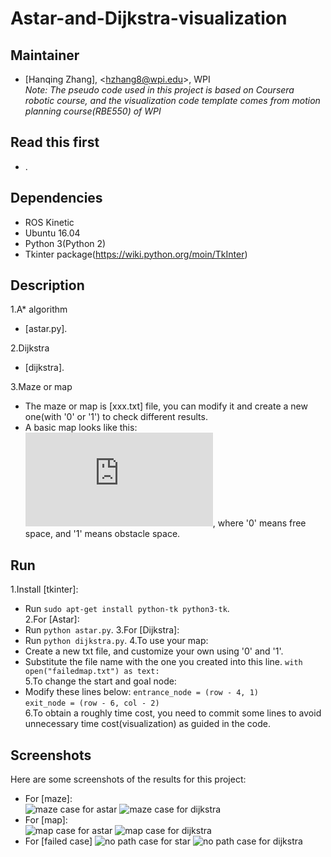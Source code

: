 # Astar-and-Dijkstra-visualization     
## Maintainer
- [Hanqing Zhang], <<hzhang8@wpi.edu>>, WPI   
*Note: The pseudo code used in this project is based on Coursera robotic course, and the visualization code template comes from motion planning course(RBE550) of WPI*    
## Read this first
- .

## Dependencies

- ROS Kinetic
- Ubuntu 16.04
- Python 3(Python 2)
- Tkinter package(https://wiki.python.org/moin/TkInter)

## Description   
1.A* algorithm  
- [astar.py].    

2.Dijkstra
- [dijkstra].

3.Maze or map
- The maze or map is [xxx.txt] file, you can modify it and create a new one(with '0' or '1') to check different results.
- A basic map looks like this:
![map](https://github.com/Zhanghq8/Astar-and-Dijkstra-visualization/blob/master/normalmap.txt), where '0' means free space, and '1' means obstacle space.

## Run
1.Install [tkinter]:
- Run `sudo apt-get install python-tk python3-tk`.   
2.For [Astar]:
- Run `python astar.py`.
3.For [Dijkstra]:
- Run `python dijkstra.py`.
4.To use your map:
- Create a new txt file, and customize your own using '0' and '1'.
- Substitute the file name with the one you created into this line.
`with open("failedmap.txt") as text:`   
5.To change the start and goal node:
- Modify these lines below:
`entrance_node = (row - 4, 1)`   
`exit_node = (row - 6, col - 2)`   
6.To obtain a roughly time cost, you need to commit some lines to avoid unnecessary time cost(visualization) as guided in the code.

## Screenshots

Here are some screenshots of the results for this project:    
- For [maze]:   
![maze case for astar](https://github.com/Zhanghq8/Astar-and-Dijkstra-visualization/blob/master/maze%20case%20for%20astar.png)
![maze case for dijkstra](https://github.com/Zhanghq8/Astar-and-Dijkstra-visualization/blob/master/maze%20case%20for%20dijkstra.png)   
- For [map]:   
![map case for astar](https://github.com/Zhanghq8/Astar-and-Dijkstra-visualization/blob/master/normal%20case%20for%20astar.png)
![map case for dijkstra](https://github.com/Zhanghq8/Astar-and-Dijkstra-visualization/blob/master/normalmap%20case%20for%20dijkstra.png)
- For [failed case]
![no path case for star](https://github.com/Zhanghq8/Astar-and-Dijkstra-visualization/blob/master/failedmap%20for%20astar.png)
![no path case for dijkstra](https://github.com/Zhanghq8/Astar-and-Dijkstra-visualization/blob/master/failed%20case%20for%20dijkstra.png)



